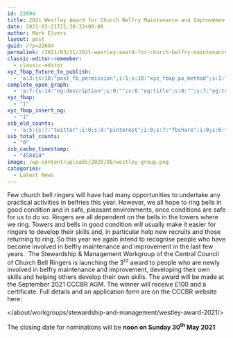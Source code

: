 ```yaml
---
id: 22694
title: 2021 Westley Award for Church Belfry Maintenance and Improvement
date: 2021-03-21T21:30:33+00:00
author: Mark Elvers
layout: post
guid: /?p=22694
permalink: /2021/03/21/2021-westley-award-for-church-belfry-maintenance-and-improvement/
classic-editor-remember:
  - classic-editor
xyz_fbap_future_to_publish:
  - 'a:3:{s:18:"post_fb_permission";i:1;s:18:"xyz_fbap_po_method";s:1:"2";s:16:"xyz_fbap_message";s:62:"News item added to the CCCBR website: {POST_TITLE} {PERMALINK}";}'
complete_open_graph:
  - 'a:7:{s:14:"og:description";s:0:"";s:8:"og:title";s:0:"";s:7:"og:type";s:0:"";s:12:"twitter:card";s:7:"summary";s:15:"twitter:creator";s:0:"";s:19:"twitter:description";s:0:"";s:8:"og:image";s:0:"";}'
xyz_fbap:
  - "1"
xyz_fbap_insert_og:
  - "1"
ssb_old_counts:
  - 'a:5:{s:7:"twitter";i:0;s:9:"pinterest";i:0;s:7:"fbshare";i:0;s:6:"reddit";i:0;s:6:"tumblr";N;}'
ssb_total_counts:
  - "0"
ssb_cache_timestamp:
  - "450414"
image: /wp-content/uploads/2020/08/westley-group.png
categories:
  - Latest News
---
```

Few church bell ringers will have had many opportunities to undertake any practical activities in belfries this year. However, we all hope to ring bells in good condition and in safe, pleasant environments, once conditions are safe for us to do so. Ringers are all dependent on the bells in the towers where we ring. Towers and bells in good condition will usually make it easier for ringers to develop their skills and, in particular help new recruits and those returning to ring. So this year we again intend to recognise people who have become involved in belfry maintenance and improvement in the last few years.  The Stewardship & Management Workgroup of the Central Council of Church Bell Ringers is launching the 3<sup>rd</sup> award to people who are newly involved in belfry maintenance and improvement, developing their own skills and helping others develop their own skills. The award will be made at the September 2021 CCCBR AGM. The winner will receive £100 and a certificate. Full details and an application form are on the CCCBR website here:

</about/workgroups/stewardship-and-management/westley-award-2021/>

The closing date for nominations will be **noon on Sunday 30<sup>th</sup> May 2021**
